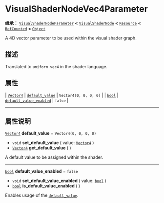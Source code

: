<!-- ⚠ 请勿编辑本文件 ⚠ -->
<!-- 本文档使用脚本从 WeDot 引擎源码仓库生成。 -->
<!-- 生成脚本：https://github.com/WeDot-Engine/WeDot/tree/4.3/doc/tools/make_md.py； -->
<!-- 原文件：https://github.com/WeDot-Engine/WeDot/tree/4.3/doc/classes/VisualShaderNodeVec4Parameter.xml。 -->

<div id="_class_visualshadernodevec4parameter"></div>

# VisualShaderNodeVec4Parameter

**继承：** [`VisualShaderNodeParameter`](class_visualshadernodeparameter.md) **<** [`VisualShaderNode`](class_visualshadernode.md) **<** [`Resource`](class_resource.md) **<** [`RefCounted`](class_refcounted.md) **<** [`Object`](class_object.md)

A 4D vector parameter to be used within the visual shader graph.

## 描述

Translated to `uniform vec4` in the shader language.

## 属性

| [`Vector4`](class_vector4.md) | [`default_value`](#class_visualshadernodevec4parameter_property_default_value)                 | ``Vector4(0, 0, 0, 0)`` |
| [`bool`](class_bool.md)       | [`default_value_enabled`](#class_visualshadernodevec4parameter_property_default_value_enabled) | ``false``               |

<!-- rst-class:: classref-section-separator -->

---

## 属性说明

<div id="_class_visualshadernodevec4parameter_property_default_value"></div>

[`Vector4`](class_vector4.md) **default_value** = ``Vector4(0, 0, 0, 0)`` <div id="class_visualshadernodevec4parameter_property_default_value"></div>

- `void` **set_default_value** ( value: [`Vector4`](class_vector4.md) )
- [`Vector4`](class_vector4.md) **get_default_value** ( )

A default value to be assigned within the shader.

<!-- rst-class:: classref-item-separator -->

---

<div id="_class_visualshadernodevec4parameter_property_default_value_enabled"></div>

[`bool`](class_bool.md) **default_value_enabled** = ``false`` <div id="class_visualshadernodevec4parameter_property_default_value_enabled"></div>

- `void` **set_default_value_enabled** ( value: [`bool`](class_bool.md) )
- [`bool`](class_bool.md) **is_default_value_enabled** ( )

Enables usage of the [`default_value`](#class_visualshadernodevec4parameter_property_default_value).

[^virtual]: 本方法通常需要用户覆盖才能生效。
[^const]: 本方法无副作用，不会修改该实例的任何成员变量。
[^vararg]: 本方法除了能接受在此处描述的参数外，还能够继续接受任意数量的参数。
[^constructor]: 本方法用于构造某个类型。
[^static]: 调用本方法无需实例，可直接使用类名进行调用。
[^operator]: 本方法描述的是使用本类型作为左操作数的有效运算符。
[^bitfield]: 这个值是由下列位标志构成位掩码的整数。
[^void]: 无返回值。
